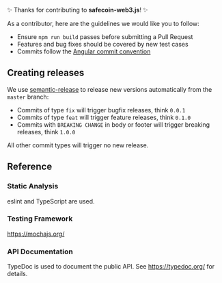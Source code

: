 ✨ Thanks for contributing to **safecoin-web3.js**! ✨

As a contributor, here are the guidelines we would like you to follow:

- Ensure `npm run build` passes before submitting a Pull Request
- Features and bug fixes should be covered by new test cases
- Commits follow the [Angular commit convention](https://github.com/angular/angular.js/blob/master/DEVELOPERS.md#-git-commit-guidelines)

## Creating releases

We use [semantic-release](https://github.com/semantic-release/semantic-release)
to release new versions automatically from the `master` branch:

- Commits of type `fix` will trigger bugfix releases, think `0.0.1`
- Commits of type `feat` will trigger feature releases, think `0.1.0`
- Commits with `BREAKING CHANGE` in body or footer will trigger breaking releases, think `1.0.0`

All other commit types will trigger no new release.

## Reference

### Static Analysis

eslint and TypeScript are used.

### Testing Framework

https://mochajs.org/

### API Documentation

TypeDoc is used to document the public API. See
https://typedoc.org/ for details.
